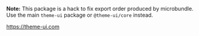 
**Note:** This package is a hack to fix export order produced by microbundle.
Use the main `theme-ui` package or `@theme-ui/core` instead.

https://theme-ui.com
